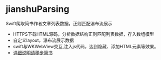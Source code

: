 # jianshuParsing
Swift爬取简书作者文章列表数据，正则匹配瀑布流展示
- HTTPS下载HTML源码，分析数据结构正则匹配列表数据，存入数组模型
- 自定义layout，瀑布流展示数据
- swift与WKWebView交互,注入js代码，达到隐藏、添加HTML元素等效果。
- [详细说明请移步简书](https://www.jianshu.com/p/fb209814ee9d)
